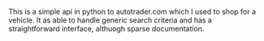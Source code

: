 This is a simple api in python to autotrader.com which I used to shop for a vehicle. It as able to handle generic search criteria and has a straightforward interface, althuogh sparse documentation.